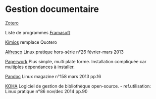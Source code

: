 Gestion documentaire
====================

[Zotero](http://www.framasoft.net/article4711.html)

Liste de programmes [Framasoft](http://www.framasoft.net/rubrique439.html)

[Kimios](http://www.kimios.com/home) remplace Quotero

[Alfresco]() Linux pratique hors-série n°26 février-mars 2013

[Paperwork](https://github.com/jflesch/paperwork/blob/stable/doc/install.debian.markdown) Plus simple, multi plate forme. Installation compliquée car multiples dépendances à installer.

[Pandoc]() Linux magazine n°158 mars 2013 pp.16

[KOHA]() Logiciel de gestion de bibliothèque open-source.
    - ref.utilisation: Linux pratique n°86 nov/dec 2014 pp.90